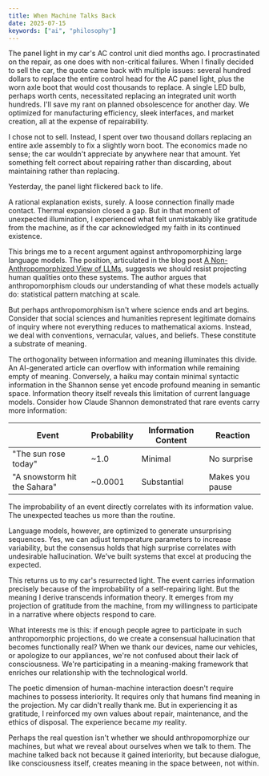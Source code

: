 ```yaml
---
title: When Machine Talks Back
date: 2025-07-15
keywords: ["ai", "philosophy"]
---
```


The panel light in my car's AC control unit died months ago. I procrastinated on the repair, as one does with non-critical failures. When I finally decided to sell the car, the quote came back with multiple issues: several hundred dollars to replace the entire control head for the AC panel light, plus the worn axle boot that would cost thousands to replace. A single LED bulb, perhaps worth cents, necessitated replacing an integrated unit worth hundreds. I'll save my rant on planned obsolescence for another day. We optimized for manufacturing efficiency, sleek interfaces, and market creation, all at the expense of repairability.

I chose not to sell. Instead, I spent over two thousand dollars replacing an entire axle assembly to fix a slightly worn boot. The economics made no sense; the car wouldn't appreciate by anywhere near that amount. Yet something felt correct about repairing rather than discarding, about maintaining rather than replacing.

Yesterday, the panel light flickered back to life.

A rational explanation exists, surely. A loose connection finally made contact. Thermal expansion closed a gap. But in that moment of unexpected illumination, I experienced what felt unmistakably like gratitude from the machine, as if the car acknowledged my faith in its continued existence.

This brings me to a recent argument against anthropomorphizing large language models. The position, articulated in the blog post [A Non-Anthropomorphized View of LLMs](https://addxorrol.blogspot.com/2025/07/a-non-anthropomorphized-view-of-llms.html), suggests we should resist projecting human qualities onto these systems. The author argues that anthropomorphism clouds our understanding of what these models actually do: statistical pattern matching at scale.

But perhaps anthropomorphism isn't where science ends and art begins. Consider that social sciences and humanities represent legitimate domains of inquiry where not everything reduces to mathematical axioms. Instead, we deal with conventions, vernacular, values, and beliefs. These constitute a substrate of meaning.

The orthogonality between information and meaning illuminates this divide. An AI-generated article can overflow with information while remaining empty of meaning. Conversely, a haiku may contain minimal syntactic information in the Shannon sense yet encode profound meaning in semantic space. Information theory itself reveals this limitation of current language models. Consider how Claude Shannon demonstrated that rare events carry more information:

| Event | Probability | Information Content | Reaction |
|-------|-------------|-------------------|----------|
| "The sun rose today" | ~1.0 | Minimal | No surprise |
| "A snowstorm hit the Sahara" | ~0.0001 | Substantial | Makes you pause |

The improbability of an event directly correlates with its information value. The unexpected teaches us more than the routine.

Language models, however, are optimized to generate unsurprising sequences. Yes, we can adjust temperature parameters to increase variability, but the consensus holds that high surprise correlates with undesirable hallucination. We've built systems that excel at producing the expected.

This returns us to my car's resurrected light. The event carries information precisely because of the improbability of a self-repairing light. But the meaning I derive transcends information theory. It emerges from my projection of gratitude from the machine, from my willingness to participate in a narrative where objects respond to care.

What interests me is this: if enough people agree to participate in such anthropomorphic projections, do we create a consensual hallucination that becomes functionally real? When we thank our devices, name our vehicles, or apologize to our appliances, we're not confused about their lack of consciousness. We're participating in a meaning-making framework that enriches our relationship with the technological world.

The poetic dimension of human-machine interaction doesn't require machines to possess interiority. It requires only that humans find meaning in the projection. My car didn't really thank me. But in experiencing it as gratitude, I reinforced my own values about repair, maintenance, and the ethics of disposal. The experience became _my_ reality.

Perhaps the real question isn't whether we should anthropomorphize our machines, but what we reveal about ourselves when we talk to them. The machine talked back not because it gained interiority, but because dialogue, like consciousness itself, creates meaning in the space between, not within.